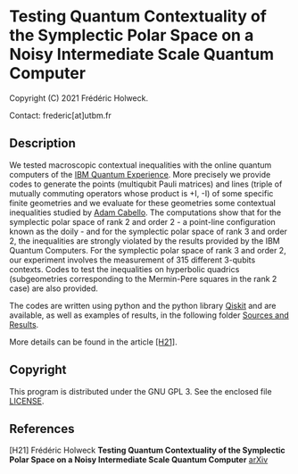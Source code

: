 # Testing Quantum Contextuality of the Symplectic Polar Space on a Noisy Intermediate Scale Quantum Computer

Copyright (C) 2021 Frédéric Holweck.

Contact: frederic[at]utbm.fr

## Description

We tested macroscopic contextual inequalities with the online quantum computers of the [IBM Quantum Experience](https://quantum-computing.ibm.com/). More precisely
we provide codes to generate the points (multiqubit Pauli matrices) and lines (triple of mutually commuting operators whose product is +I, -I) of 
some specific finite geometries and we evaluate for these geometries some contextual inequalities studied by [Adam Cabello](https://journals.aps.org/pra/abstract/10.1103/PhysRevA.82.032110).
The computations show that for the symplectic polar space of rank 2 and order 2 - a point-line configuration known as the doily - and for the symplectic polar space of rank 3 and order 2, the inequalities are strongly violated by the results provided by the IBM Quantum Computers. For the symplectic polar space of rank 3 and order 2, our experiment involves the measurement of 315 different 3-qubits contexts. 
Codes to test the inequalities on hyperbolic quadrics (subgeometries corresponding to the Mermin-Pere squares in the rank 2 case) are also provided.
 

The codes are written using python and 
the python library [Qiskit](https://www.qiskit.org/) and are available, as well as examples of results, in the following folder [Sources and Results](https://github.com/quantcert/quantcert.github.io/tree/master/Testing_Contextuality/Src).

More details  can be found in the article 
[[H21]](#H21).

## Copyright

This program is distributed under the GNU GPL 3. See the enclosed file 
[LICENSE](LICENSE).

## References

<a id="H21"/>[H21]  Frédéric Holweck **Testing Quantum Contextuality of the Symplectic Polar Space on a Noisy Intermediate Scale Quantum Computer**  [arXiv]()
